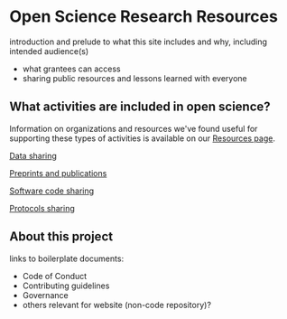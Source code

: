# Open Science Research Resources

introduction and prelude to what this site includes and why,
including intended audience(s)
- what grantees can access
- sharing public resources and lessons learned with everyone

## What activities are included in open science?

Information on organizations and resources we've found useful for supporting
these types of activities is available on our [Resources page](resources.md).

[Data sharing](data_sharing.md)

[Preprints and publications](publications.md)

[Software code sharing](code_sharing.md)

[Protocols sharing](protocols.md)

## About this project

links to boilerplate documents:
- Code of Conduct
- Contributing guidelines
- Governance
- others relevant for website (non-code repository)?
